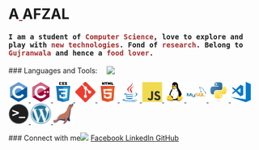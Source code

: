 <!DOCTYPE html>

<html>
<head>
  
  <meta http-equiv="Content-Type" content="text/html; charset=utf-8"/>
</head>

<body>


<div class="bgimg">
  <div class="topleft">
    <h1>
      A<a href="" class="typewrite" style="color: brown;" data-period="2000" data-type='[ "BDULLAH","YIN"]'>
        <span class="wrap"></span>
      </a> AFZAL
    </h1>
  </div>
  <div class="middle">
    <h4 style=" font-family: monospace;">I am a student of <span style="color: brown;">Computer Science</span>, love to explore and play with <span style="color: brown;">new technologies</span>. Fond of <span style="color: brown;">research</span>. Belong to <span style="color: brown;">Gujranwala</span> and hence a <span style="color: brown;">food lover</span>.</h4>
	  <p>
 <img align="right" src="https://raw.githubusercontent.com/ShahriarShafin/ShahriarShafin/main/Assets/programmer.gif" width="310px alt="programmergif">
</p>
	### Languages and Tools:
		<p align="left"> 
			<a href="https://en.wikipedia.org/wiki/C_(programming_language)" target="_blank"> <img src="./icon/c-original.svg" alt="c" width="40" height="40"/> </a>
			<a href="https://en.wikipedia.org/wiki/C%2B%2B" target="_blank"> <img src="icon/cplusplus-original.svg" alt="cplusplus" width="40" height="40"/> </a>
			<a href="https://en.wikipedia.org/wiki/CSS" target="_blank"> <img src="icon/css3-original-wordmark.svg" alt="css3" width="40" height="40"/> </a> 
			<a href="https://git-scm.com/" target="_blank"> <img src="icon/git-scm-icon.svg" alt="git" width="40" height="40"/> </a> 
			<a href="https://en.wikipedia.org/wiki/HTML" target="_blank"> <img src="icon/html5-original-wordmark.svg" alt="html5" width="40" height="40"/> </a> 
			<a href="https://www.java.com" target="_blank"> <img src="icon/java-original.svg" alt="java" width="40" height="40"/> </a> 
			<a href="https://developer.mozilla.org/en-US/docs/Web/JavaScript" target="_blank"> <img src="icon/javascript-original.svg" alt="javascript" width="40" height="40"/> </a> 
			<a href="https://www.linux.org/" target="_blank"> <img src="icon/linux-original.svg" alt="linux" width="40" height="40"/> </a> 
			<a href="https://www.mysql.com/" target="_blank"> <img src="icon/mysql-original-wordmark.svg" alt="mysql" width="40" height="40"/> </a> 
			<a href="https://www.python.org" target="_blank"> <img src="icon/python-original.svg" alt="python" width="40" height="40"/> </a>
			<a href="https://code.visualstudio.com/" target="_blank"> <img src="icon/visual-studio-code.png" alt="visual-studio-code" width="40" height="40"/> </a>
			<a href="https://en.wikipedia.org/wiki/Windows_Terminal" target="_blank"> <img src="icon/terminal.png" alt="terminal" width="40" height="40"/> </a>
			<a href="https://en.wikipedia.org/wiki/WordPress" target="_blank"> <img src="icon/wordpress.png" alt="terminal" width="40" height="40"/> </a>
			<a href="https://en.wikipedia.org/wiki/MariaDB" target="_blank"> <img src="icon/mariadb.png" alt="terminal" width="40" height="40"/> </a> 
		</p>

  </div>
  <div class="bottomleft">
    ### Connect with me<img src="https://raw.githubusercontent.com/ShahriarShafin/ShahriarShafin/main/Assets/handshake.gif" height="32px">
    <a href="https://web.facebook.com/profile.php?id=100004274205785" target="blank">Facebook </a>
    <a href="https://www.linkedin.com/in/abdullah-afzal-5a5120176/" target="blank"> LinkedIn </a>
    <a href="https://github.com/abdullah-afzal" target="blank">GitHub </a>
  </div>
</div>

</body>
</html>
